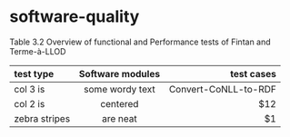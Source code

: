 # software-quality

Table 3.2 Overview of functional and Performance tests of Fintan and Terme-à-LLOD

| test type     | Software modules      | test cases            |
| :------------ |:--------------------: | ---------------------:|
| col 3 is      | some wordy text       | Convert-CoNLL-to-RDF  |
| col 2 is      | centered              |   $12                 |
| zebra stripes | are neat              |    $1                 |
